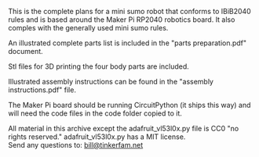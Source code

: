 This is the complete plans for a mini sumo robot that conforms to IBiB2040 rules and is based around the Maker Pi RP2040 robotics board. It also comples with the generally used mini sumo rules.

An illustrated complete parts list is included in the "parts preparation.pdf" document.

Stl files for 3D printing the four body parts are included.

Illustrated assembly instructions can be found in the "assembly instructions.pdf" file.

The Maker Pi board should be running CircuitPython (it ships this way) and will need the code files in the code folder copied to it.

All material in this archive except the adafruit_vl53l0x.py file is CC0 "no rights reserved." adafruit_vl53l0x.py has a MIT license.  
Send any questions to: bill@tinkerfam.net

